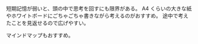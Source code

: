短期記憶が弱いと、頭の中で思考を回すにも限界がある。
A4 くらいの大きな紙やホワイトボードにごちゃごちゃ書きながら考えるのがおすすめ。
途中で考えたことを見返せるので広げやすい。

マインドマップもおすすめ。
